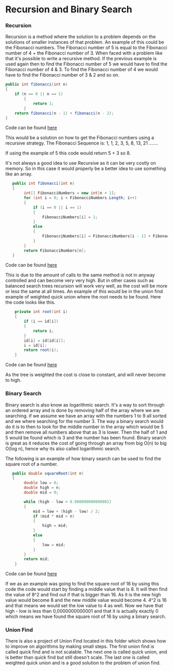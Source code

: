 # Recursion and Binary Search

### Recursion

Recursion is a method where the solution to a problem depends on the solutions of smaller instances of that problem. An example of this could be the Fibonacci numbers. The Fibonacci number of 5 is equal to the Fibonacci number of 4 + the Fibonacci number of 3. When faced with a problem like that it's possible to write a recursive method. If the previous example is used again then to find the Fibonacci number of 5 we would have to find the Fibonacci number of 4 & 3. To find the Fibonacci number of 4 we would have to find the Fibonacci number of 3 & 2 and so on. 

```c#
public int fibonacci(int n) 
{
	if (n == 0 || n == 1)
        {
            return 1;
        }
    return fibonacci(n - 1) + fibonacci(n - 2);
} 
```
Code can be found [here]()

This would be a solution on how to get the Fibonacci numbers using a recursive strategy. The Fibonacci Sequence is: 1, 1, 2, 3, 5, 8, 13, 21 .......

If using the example of 5 this code would return 5 + 3 so 8. 

It's not always a good idea to use Recursive as it can be very costly on memory. So in this case it would properly be a better idea to use something like an array.

```c#
   public int fibonacci(int n) 
   {
        int[] FibonacciNumbers = new int[n + 1];
        for (int i = 0; i < FibonacciNumbers.Length; i++)
        {
            if (i == 0 || i == 1)
            {
                FibonacciNumbers[i] = 1;
            }
            else
            {
                FibonacciNumbers[i] = FibonacciNumbers[i - 1] + FibonacciNumbers[i - 2];
            }
        }
        return FibonacciNumbers[n];
   } 
```
Code can be found [here]()

This is due to the amount of calls to the same method is not in anyway controlled and can become very very high. But in other cases such as balanced search trees recursion will work very well, as the cost will be more or less the same at all times. An example of this would be in the union find example of weighted quick union where the root needs to be found. Here the code looks like this.

```c#
    private int root(int i)
    {
        if (i == id[i])
        {
            return i;
        }
        id[i] = id[id[i]];
        i = id[i];
        return root(i);
    }
```
Code can be found [here]()

As the tree is weighted the cost is close to constant, and will never become to high.

### Binary Search

Binary search is also know as logarithmic search. It's a way to sort through an ordered array and is done by removing half of the array where we are searching. if we assume we have an array with the numbers 1 to 9 all sorted and we where searching for the number 3. The way a binary search would do it is to then to look for the middle number in the array which would be 5 and then remove all numbers above that as 3 is lower. Then the half of 1 and 5 would be found which is 3 and the number has been found. Binary search is great as it reduces the cost of going through an array from big O(n) to big O(log n), hence why its also called logarithmic search.

The following is an example of how binary search can be used to find the square root of a number.

```c#
   public double squareRoot(int n)
   {
        double low = 0;
        double high = n;
        double mid = 0;

        while (high - low > 0.000000000000001)
        {
            mid = low + (high - low) / 2;
            if (mid * mid > n)
            {
                high = mid;
            }
            else
            {
                low = mid;
            }
        }
        return mid;
    }
```
Code can be found [here]()

If we as an example was going to find the square root of 16 by using this code the code would start by finding a middle value that is 8. It will then find the value of 8^2 and find out if that is bigger than 16. As it is the new high value would become 8 and the new middle value would become 4. 4^2 is 16 and that means we would set the low value to 4 as well. Now we have that high - low is less than 0,0000000000001 and that it is actually exactly 0 which means we have found the square root of 16 by using a binary search.

### Union Find

There is also a project of Union Find located in this folder which shows how to improve on algorithms by making small steps. The first union find is called quick find and is not scalable. The next one is called quick union, and is better than quick find but still doesn't scale. The last one is called weighted quick union and is a good solution to the problem of union find.